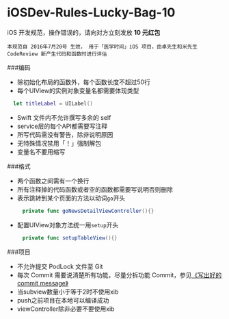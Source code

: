 # iOSDev-Rules-Lucky-Bag-10
iOS 开发规范，操作错误的，请向对方立刻发放 **10 元红包**
```
本规范自 2016年7月20号 生效， 用于「医学时间」iOS 项目，由卓先生和米先生 CodeReview 新产生代码和函数时进行评估
```

###编码
- 除初始化布局的函数外，每个函数长度不超过50行
- 每个UIView的实例对象变量名都需要体现类型
 
```Swift
  let titleLabel = UILabel()
```

- Swift 文件内不允许撰写多余的 self
- service层的每个API都需要写注释
- 所写代码需没有警告，除非说明原因
- 无特殊情况禁用「！」强制解包
- 变量名不要用缩写

###格式
- 两个函数之间需有一个换行
- 所有注释掉的代码函数或者空的函数都需要写说明否则删除
- 表示跳转到某个页面的方法以动词<code>go</code>开头

```Swift
     private func goNewsDetailViewController(){}
```
- 配置UIView对象方法统一用<code>setup</code>开头
```Swift
     private func setupTableView(){}
```

###项目
- 不允许提交 PodLock 文件至 Git
- 每次 Commit 需要说清楚所有功能，尽量分拆功能 Commit，参见[《写出好的 commit message》](http://blog.csdn.net/twlkyao/article/details/17586999)
- 当subview数量小于等于2时不使用xib
- push之前项目在本地可以编译成功
- viewController除非必要不要使用xib
